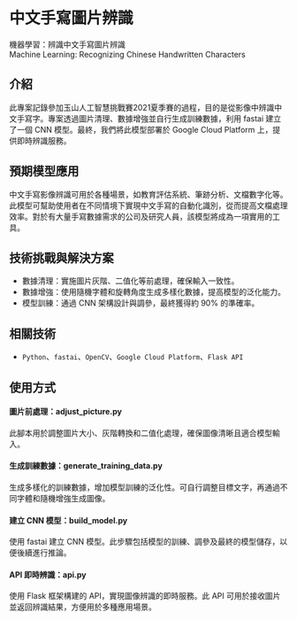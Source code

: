 # **中文手寫圖片辨識**
機器學習：辨識中文手寫圖片辨識  
Machine Learning: Recognizing Chinese Handwritten Characters

## **介紹**
此專案記錄參加玉山人工智慧挑戰賽2021夏季賽的過程，目的是從影像中辨識中文手寫字。專案透過圖片清理、數據增強並自行生成訓練數據，利用 fastai 建立了一個 CNN 模型。最終，我們將此模型部署於 Google Cloud Platform 上，提供即時辨識服務。

## **預期模型應用**
中文手寫影像辨識可用於各種場景，如教育評估系統、筆跡分析、文檔數字化等。此模型可幫助使用者在不同情境下實現中文手寫的自動化識別，從而提高文檔處理效率。對於有大量手寫數據需求的公司及研究人員，該模型將成為一項實用的工具。

## **技術挑戰與解決方案**
- 數據清理：實施圖片灰階、二值化等前處理，確保輸入一致性。
- 數據增強：使用隨機字體和旋轉角度生成多樣化數據，提高模型的泛化能力。
- 模型訓練：通過 CNN 架構設計與調參，最終獲得約 90% 的準確率。

## **相關技術**
- `Python`、`fastai`、`OpenCV`、`Google Cloud Platform`、`Flask API`

## **使用方式**
#### 圖片前處理：adjust_picture.py
此腳本用於調整圖片大小、灰階轉換和二值化處理，確保圖像清晰且適合模型輸入。

#### 生成訓練數據：generate_training_data.py
生成多樣化的訓練數據，增加模型訓練的泛化性。可自行調整目標文字，再通過不同字體和隨機增強生成圖像。

#### 建立 CNN 模型：build_model.py
使用 fastai 建立 CNN 模型。此步驟包括模型的訓練、調參及最終的模型儲存，以便後續進行推論。

#### API 即時辨識：api.py
使用 Flask 框架構建的 API，實現圖像辨識的即時服務。此 API 可用於接收圖片並返回辨識結果，方便用於多種應用場景。
